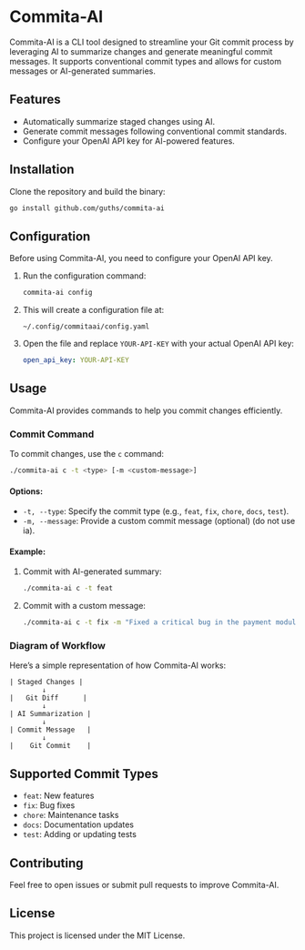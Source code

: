 # Commita-AI

Commita-AI is a CLI tool designed to streamline your Git commit process by leveraging AI to summarize changes and generate meaningful commit messages. It supports conventional commit types and allows for custom messages or AI-generated summaries.

## Features
- Automatically summarize staged changes using AI.
- Generate commit messages following conventional commit standards.
- Configure your OpenAI API key for AI-powered features.

## Installation
Clone the repository and build the binary:
```bash
go install github.com/guths/commita-ai
```

## Configuration
Before using Commita-AI, you need to configure your OpenAI API key.

1. Run the configuration command:
   ```bash
   commita-ai config
   ```

2. This will create a configuration file at:
   ```
   ~/.config/commitaai/config.yaml
   ```

3. Open the file and replace `YOUR-API-KEY` with your actual OpenAI API key:
   ```yaml
   open_api_key: YOUR-API-KEY
   ```

## Usage
Commita-AI provides commands to help you commit changes efficiently.

### Commit Command
To commit changes, use the `c` command:
```bash
./commita-ai c -t <type> [-m <custom-message>]
```

#### Options:
- `-t, --type`: Specify the commit type (e.g., `feat`, `fix`, `chore`, `docs`, `test`).
- `-m, --message`: Provide a custom commit message (optional) (do not use ia).

#### Example:
1. Commit with AI-generated summary:
   ```bash
   ./commita-ai c -t feat
   ```

2. Commit with a custom message:
   ```bash
   ./commita-ai c -t fix -m "Fixed a critical bug in the payment module"
   ```

### Diagram of Workflow
Here’s a simple representation of how Commita-AI works:

```
| Staged Changes |
        ↓
|   Git Diff      |
        ↓
| AI Summarization |
        ↓
| Commit Message   |
        ↓
|    Git Commit    |
```

## Supported Commit Types
- `feat`: New features
- `fix`: Bug fixes
- `chore`: Maintenance tasks
- `docs`: Documentation updates
- `test`: Adding or updating tests

## Contributing
Feel free to open issues or submit pull requests to improve Commita-AI.

## License
This project is licensed under the MIT License.